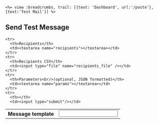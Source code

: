     <%= view :breadcrumbs, trail: [{text: 'Dashboard', url:'/poste'}, {text:'Test Mail'}] %>

## Send Test Message

<form action="/v2/poste/send-message" method="post" enctype="multipart/form-data">
  <table>
    <tr>
      <th>Message template</th>
      <td><input name="template" type="text"/></td>
    </tr>
    
    <tr>
      <th>Recipients</th>
      <td><textarea name="recipients"></textarea></td>
    </tr>
    <tr>
      <th>Recipients CSV</th>
      <td><input type="file" name="recipients_file" /></td>
    </tr>
    <tr>
      <th>Parameters<br/>(optional, JSON formatted)</th>
      <td><textarea name="params"></textarea></td>
    </tr>
    <tr>
      <th></th>
      <td><input type="submit"/></td>
  <table>
</form>
